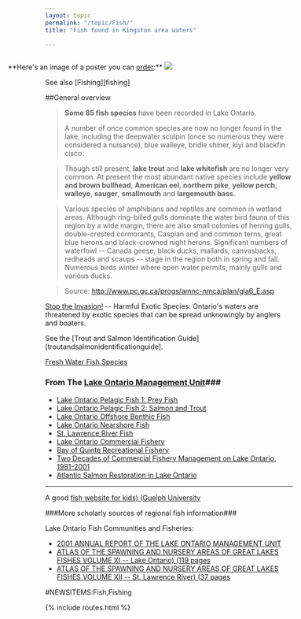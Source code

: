 ```yaml
---
layout: topic
permalink: "/topic/Fish/"
title: "Fish found in Kingston area waters"

---
```


<div class="imagewrap" style="float:right;width:580px;">
	<p>
		**Here's an image of a poster you can
		<a href="http://www.seagrant.wisc.edu/greatlakesfish/poster.html">order</a>:**
		<a href="http://www.seagrant.wisc.edu/greatlakesfish/poster.html"><img src="http://www.seagrant.wisc.edu/greatlakesfish/Graphics/PosterLG.jpg"></a>
	</p>
</div>

See also [Fishing][fishing]

##General overview

> **Some 85 fish species** have been recorded in Lake Ontario.

> A number of once common species are now no longer found in the lake, including the deepwater sculpin (once so numerous they were considered a nuisance), blue walleye, bridle shiner, kiyi and blackfin cisco.

> Though still present, **lake trout** and **lake whitefish** are no longer very common. At present the most abundant native species include **yellow and brown bullhead**, **American eel**, **northern pike**, **yellow perch**, **walleye**, **sauger**, **smallmouth** and **largemouth bass**.

> Various species of amphibians and reptiles are common in wetland areas. Although ring-billed gulls dominate the water bird fauna of this region by a wide margin, there are also small colonies of herring gulls, double-crested cormorants, Caspian and and common terns, great blue herons and black-crowned night herons. Significant numbers of waterfowl -- Canada geese, black ducks, mallards, canvasbacks, redheads and scaups -- stage in the region both in spring and fall. Numerous birds winter where open water permits, mainly gulls and various ducks.

> Source: http://www.pc.gc.ca/progs/amnc-nmca/plan/gla6_E.asp

[Stop the Invasion!](http://www.mnr.gov.on.ca/MNR/fishing/threat.html) -- Harmful Exotic Species: Ontario's waters are threatened by exotic species that can be spread unknowingly by anglers and boaters.

See the [Trout and Salmon Identification Guide][troutandsalmonidentificationguide].

[Fresh Water Fish Species](http://users.aol.com/nyanglers/species.html)

### From The [Lake Ontario Management Unit](http://www.glfc.org/lakecom/loc/mgmt_unit/)###

* [Lake Ontario Pelagic Fish 1: Prey Fish](http://www.glfc.org/lakecom/loc/mgmt_unit/02_Ch1.pdf)
* [Lake Ontario Pelagic Fish 2: Salmon and Trout](http://www.glfc.org/lakecom/loc/mgmt_unit/02_Ch2.pdf)
* [Lake Ontario Offshore Benthic Fish](http://www.glfc.org/lakecom/loc/mgmt_unit/02_Ch3.pdf)
* [Lake Ontario Nearshore Fish](http://www.glfc.org/lakecom/loc/mgmt_unit/02_Ch4.pdf)
* [St. Lawrence River Fish](http://www.glfc.org/lakecom/loc/mgmt_unit/02_Ch5.pdf)
* [Lake Ontario Commercial Fishery](http://www.glfc.org/lakecom/loc/mgmt_unit/02_Ch6.pdf)
* [Bay of Quinte Recreational Fishery](http://www.glfc.org/lakecom/loc/mgmt_unit/02_Ch8.pdf)
* [Two Decades of Commercial Fishery Management on Lake Ontario, 1981-2001](http://www.glfc.org/lakecom/loc/mgmt_unit/02_Ch10.pdf)
* [Atlantic Salmon Restoration in Lake Ontario](http://www.glfc.org/lakecom/loc/mgmt_unit/02_Ch12.pdf)

----

A good [fish website for kids) (Guelph University](http://www.aquatic.uoguelph.ca/fish/fish.htm)

###More scholarly sources of regional fish information###

Lake Ontario Fish Communities and Fisheries:

* [2001 ANNUAL REPORT OF THE LAKE ONTARIO MANAGEMENT UNIT](http://www.mnr.gov.on.ca/mnr/pubs/lakeontario/report/2001/report2001.html)
* [ATLAS OF THE SPAWNING AND NURSERY AREAS OF GREAT LAKES FISHES VOLUME XI -- Lake Ontario) (119 pages](http://www.glsc.usgs.gov/_files/atlas/volumes/volume11.pdf)
* [ATLAS OF THE SPAWNING AND NURSERY AREAS OF GREAT LAKES FISHES VOLUME XII -- St. Lawrence River) (37 pages](http://www.glsc.usgs.gov/_files/atlas/volumes/volume12.pdf)

#NEWSITEMS:Fish,Fishing

{% include routes.html %}
